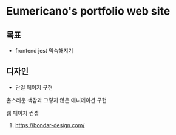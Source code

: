 # Eumericano's portfolio web site

## 목표

- frontend jest 익숙해지기  


## 디자인

- 단일 페이지 구현

촌스러운 색감과 그렇지 않은 애니메이션 구현

웹 페이지 컨셉

1. https://bondar-design.com/
